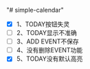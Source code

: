 "# simple-calendar"

- [X] 1、TODAY按钮失灵
- [ ] 2、TODAY显示不准确
- [ ] 3、ADD EVENT不保存
- [ ] 4、没有删除EVENT功能
- [X] 5、TODAY没有默认高亮

